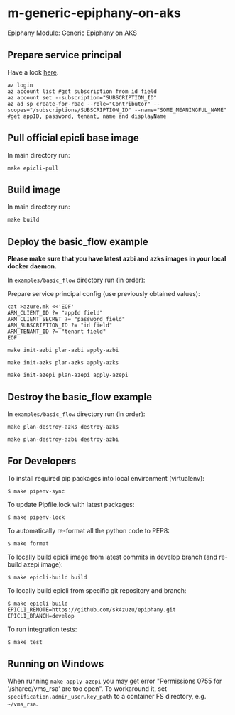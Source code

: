 # m-generic-epiphany-on-aks

Epiphany Module: Generic Epiphany on AKS

## Prepare service principal

Have a look [here](https://www.terraform.io/docs/providers/azurerm/guides/service_principal_client_secret.html).

```shell
az login
az account list #get subscription from id field
az account set --subscription="SUBSCRIPTION_ID"
az ad sp create-for-rbac --role="Contributor" --scopes="/subscriptions/SUBSCRIPTION_ID" --name="SOME_MEANINGFUL_NAME" #get appID, password, tenant, name and displayName
```

## Pull official epicli base image

In main directory run:

```shell
make epicli-pull
```

## Build image

In main directory run:

```shell
make build
```

## Deploy the basic\_flow example

__Please make sure that you have latest azbi and azks images in your local docker daemon.__

In `examples/basic_flow` directory run (in order):

Prepare service principal config (use previously obtained values):

```shell
cat >azure.mk <<'EOF'
ARM_CLIENT_ID ?= "appId field"
ARM_CLIENT_SECRET ?= "password field"
ARM_SUBSCRIPTION_ID ?= "id field"
ARM_TENANT_ID ?= "tenant field"
EOF
```

```shell
make init-azbi plan-azbi apply-azbi
```

```shell
make init-azks plan-azks apply-azks
```

```shell
make init-azepi plan-azepi apply-azepi
```

## Destroy the basic\_flow example

In `examples/basic_flow` directory run (in order):

```shell
make plan-destroy-azks destroy-azks
```

```shell
make plan-destroy-azbi destroy-azbi
```

## For Developers

To install required pip packages into local environment (virtualenv):
```shell
$ make pipenv-sync
```

To update Pipfile.lock with latest packages:
```shell
$ make pipenv-lock
```

To automatically re-format all the python code to PEP8:
```shell
$ make format
```

To locally build epicli image from latest commits in develop branch (and re-build azepi image):
```shell
$ make epicli-build build
```

To locally build epicli from specific git repository and branch:
```shell
$ make epicli-build EPICLI_REMOTE=https://github.com/sk4zuzu/epiphany.git EPICLI_BRANCH=develop
```

To run integration tests:
```shell
$ make test
```

## Running on Windows

When running `make apply-azepi` you may get error "Permissions 0755 for '/shared/vms_rsa' are too open".
To workaround it, set `specification.admin_user.key_path` to a container FS directory, e.g. `~/vms_rsa`.
